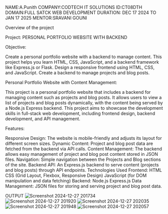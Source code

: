 NAME:A.Punith 
COMPANY:CODTECH IT SOLUTIONS
ID:CT08DTH 
DOMAIN:FULL SATCK WEB DEVELOPMENT 
DURATION: DEC 17 2024 TO JAN 17 2025
MENTOR:SRAVANI GOUNI

Overview of the project

Project: PERSONAL PORTFOLIO WEBSITE WITH BACKEND

Objective:

Create a personal portfolio website with a backend to manage content. This project helps you learn HTML, CSS, JavaScript, and a backend framework like Express.js or Flask. Design a responsive frontend using HTML, CSS, and JavaScript. Create a backend to manage projects and blog posts.

Personal Portfolio Website with Content Management:

This project is a personal portfolio website that includes a backend for managing content such as projects and blog posts. It allows users to view a list of projects and blog posts dynamically, with the content being served by a Node.js Express backend. This project aims to showcase the development skills in full-stack web development, including frontend design, backend development, and API management.

Features:

Responsive Design: The website is mobile-friendly and adjusts its layout for different screen sizes. Dynamic Content: Project and blog post data are fetched from the backend via API calls. Content Management: The backend allows easy management of project and blog post content stored in JSON files. Navigation: Simple navigation between the Projects and Blog sections of the site. Backend API: An Express.js backend to serve content (projects and blog posts) through API endpoints. Technologies Used Frontend: HTML CSS (Grid Layout, Flexbox, Responsive Design) JavaScript (for DOM manipulation and data fetching) Backend: Node.js Express.js Data Management: JSON files for storing and serving project and blog post data.

OUTPUT
![Screenshot 2024-12-27 201734](https://github.com/user-attachments/assets/05d924b3-cbe0-4f22-8aa6-b59f5483fe9d)
![Screenshot 2024-12-27 201920](https://github.com/user-attachments/assets/1f350f6f-6754-4fb0-8502-84bf62c9f98a)
![Screenshot 2024-12-27 202035](https://github.com/user-attachments/assets/00cf5e29-fef4-4160-bfbb-83945f6b9b18)
![Screenshot 2024-12-27 201948](https://github.com/user-attachments/assets/06f82c3c-751b-442c-8847-e014728590b8)
![Screenshot 2024-12-27 202057](https://github.com/user-attachments/assets/6125ff62-1a50-4eca-bbd9-20484ec70822)




